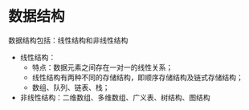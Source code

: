 # 数据结构
数据结构包括：线性结构和非线性结构  
- 线性结构：
  - 特点：数据元素之间存在一对一的线性关系；
  - 线性结构有两种不同的存储结构，即顺序存储结构及链式存储结构；
  - 数组、队列、链表、栈；
- 非线性结构：二维数组、多维数组、广义表、树结构、图结构